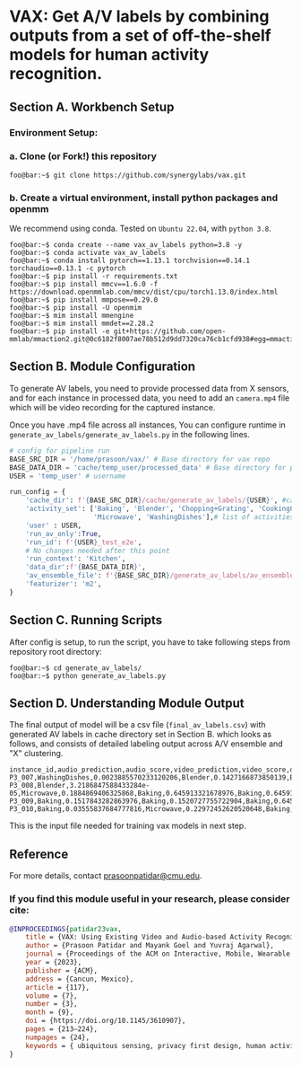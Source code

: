 # VAX: Get A/V labels by combining outputs from a set of off-the-shelf models for human activity recognition.

## Section A. Workbench Setup

### Environment Setup:

### a. Clone (or Fork!) this repository

```shell
foo@bar:~$ git clone https://github.com/synergylabs/vax.git
```

### b. Create a virtual environment, install python packages and openmm

We recommend using conda. Tested on `Ubuntu 22.04`, with `python 3.8`.

```shell
foo@bar:~$ conda create --name vax_av_labels python=3.8 -y
foo@bar:~$ conda activate vax_av_labels
foo@bar:~$ conda install pytorch==1.13.1 torchvision==0.14.1 torchaudio==0.13.1 -c pytorch
foo@bar:~$ pip install -r requirements.txt
foo@bar:~$ pip install mmcv==1.6.0 -f https://download.openmmlab.com/mmcv/dist/cpu/torch1.13.0/index.html
foo@bar:~$ pip install mmpose==0.29.0
foo@bar:~$ pip install -U openmim
foo@bar:~$ mim install mmengine
foo@bar:~$ mim install mmdet==2.28.2
foo@bar:~$ pip install -e git+https://github.com/open-mmlab/mmaction2.git@0c6182f8007ae78b512d9dd7320ca76cb1cfd938#egg=mmaction2
```
## Section B. Module Configuration

To generate AV labels, you need to provide processed data from X sensors, and for each instance in processed data, you need to add an ```camera.mp4``` file
which will be video recording for the captured instance.

Once you have .mp4 file across all instances, You can configure runtime in ```generate_av_labels/generate_av_labels.py``` in the following lines.

```python
# config for pipeline run
BASE_SRC_DIR = '/home/prasoon/vax/' # Base directory for vax repo
BASE_DATA_DIR = 'cache/temp_user/processed_data' # Base directory for processed data
USER = 'temp_user' # username

run_config = {
    'cache_dir': f'{BASE_SRC_DIR}/cache/generate_av_labels/{USER}', #cache directory 
    'activity_set': ['Baking', 'Blender', 'Chopping+Grating', 'CookingOnStove', 'FridgeOpen',
                     'Microwave', 'WashingDishes'],# list of activities you wish to create model on
    'user' : USER,
    'run_av_only':True,
    'run_id': f'{USER}_test_e2e',
    # No changes needed after this point
    'run_context': 'Kitchen',
    'data_dir':f'{BASE_DATA_DIR}',
    'av_ensemble_file': f'{BASE_SRC_DIR}/generate_av_labels/av_ensemble.pb',
    'featurizer': 'm2',
}
```

## Section C. Running Scripts

After config is setup, to run the script, you have to take following steps from repository root directory:

```shell
foo@bar:~$ cd generate_av_labels/
foo@bar:~$ python generate_av_labels.py
```

## Section D. Understanding Module Output

The final output of model will be a csv file (```final_av_labels.csv```) with generated AV labels in cache directory set in Section B.
which looks as follows, and consists of detailed labeling output across A/V ensemble and "X" clustering.

```text
instance_id,audio_prediction,audio_score,video_prediction,video_score,doppler_prediction,doppler_score,lidar_prediction,lidar_score,thermal_prediction,thermal_score,condensed_prediction,condensed_score,final_prediction,final_score
P3_007,WashingDishes,0.0023885570233120206,Blender,0.1427166873850139,Baking,0.645913321678976,Baking,0.645913321678976,Baking,0.645913321678976,WashingDishes,0.8634040164266066,Undetected,0.0
P3_008,Blender,3.2186847588433284e-05,Microwave,0.1884869406325868,Baking,0.645913321678976,Baking,0.645913321678976,Baking,0.645913321678976,Blender,0.8184560003804459,Undetected,0.0
P3_009,Baking,0.1517843282863976,Baking,0.1520727755722904,Baking,0.645913321678976,Baking,0.645913321678976,Baking,0.645913321678976,Baking,0.951844999643844,Undetected,0.0
P3_010,Baking,0.03555837684777816,Microwave,0.22972452620520648,Baking,0.645913321678976,Baking,0.645913321678976,Baking,0.645913321678976,Baking,0.7809393968522953,Undetected,0.0
```
This is the input file needed for training vax models in next step.

## Reference
For more details, contact [prasoonpatidar@cmu.edu](prasoonpatidar@cmu.edu).

### If you find this module useful in your research, please consider cite:

```bibtex
@INPROCEEDINGS{patidar23vax,
    title = {VAX: Using Existing Video and Audio-based Activity Recognition Models to Bootstrap Privacy-Sensitive Sensors},
    author = {Prasoon Patidar and Mayank Goel and Yuvraj Agarwal},
    journal = {Proceedings of the ACM on Interactive, Mobile, Wearable and Ubiquitous Technologies}
    year = {2023},
    publisher = {ACM},
    address = {Cancun, Mexico},
    article = {117},
    volume = {7},
    number = {3},
    month = {9},
    doi = {https://doi.org/10.1145/3610907},
    pages = {213–224},
    numpages = {24},
    keywords = { ubiquitous sensing, privacy first design, human activity recognition},
}
```
